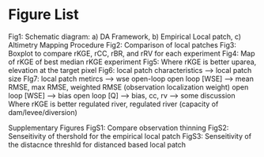 # Figure List
Fig1: Schematic diagram: a) DA Framework, b) Empirical Local patch, c) Altimetry Mapping Procedure
Fig2: Comparison of local patches
Fig3: Boxplot to compare rKGE, rCC, rBR, and rRV for each experiment 
Fig4: Map of rKGE of best median rKGE experiment
Fig5: Where rKGE is better uparea, elevation at the target pixel
Fig6: local patch characteristics --> local patch size
FIg7: local patch metircs --> wse open-loop
open loop [WSE] --> mean RMSE, max RMSE, weighted RMSE (observation localization weight)
open loop [WSE] --> bias
open loop [Q] --> bias, cc, rv
--> some discussion
Where rKGE is better regulated river, regulated river (capacity of dam/levee/diversion)

Supplementary Figures
FigS1: Compare observation thinning
FigS2: Senseitivity of thershold for the empirical local patch
FigS3: Senseitivity of the distacnce threshld for distanced based local patch